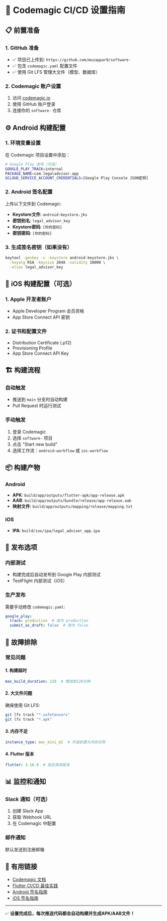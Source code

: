 # 🚀 Codemagic CI/CD 设置指南

## 📋 前置准备

### 1. GitHub 准备
- ✅ 项目已上传到: `https://github.com/muzappar9/software-`
- ✅ 包含 `codemagic.yaml` 配置文件
- ✅ 使用 Git LFS 管理大文件（模型、数据库）

### 2. Codemagic 账户设置
1. 访问 [codemagic.io](https://codemagic.io)
2. 使用 GitHub 账户登录
3. 连接你的 `software-` 仓库

## ⚙️ Android 构建配置

### 1. 环境变量设置
在 Codemagic 项目设置中添加：

```bash
# Google Play 发布（可选）
GOOGLE_PLAY_TRACK=internal
PACKAGE_NAME=com.legaladvisor.app
GCLOUD_SERVICE_ACCOUNT_CREDENTIALS=[Google Play Console JSON密钥]
```

### 2. Android 签名配置
上传以下文件到 Codemagic:
- **Keystore文件**: `android-keystore.jks`
- **密钥别名**: `legal_advisor_key`
- **Keystore密码**: `[你的密码]`
- **密钥密码**: `[你的密码]`

### 3. 生成签名密钥（如果没有）
```bash
keytool -genkey -v -keystore android-keystore.jks \
  -keyalg RSA -keysize 2048 -validity 10000 \
  -alias legal_advisor_key
```

## 🍎 iOS 构建配置（可选）

### 1. Apple 开发者账户
- Apple Developer Program 会员资格
- App Store Connect API 密钥

### 2. 证书和配置文件
- Distribution Certificate (.p12)
- Provisioning Profile
- App Store Connect API Key

## 🏗️ 构建流程

### 自动触发
- 推送到 `main` 分支时自动构建
- Pull Request 时运行测试

### 手动触发
1. 登录 Codemagic
2. 选择 `software-` 项目
3. 点击 "Start new build"
4. 选择工作流：`android-workflow` 或 `ios-workflow`

## 📦 构建产物

### Android
- **APK**: `build/app/outputs/flutter-apk/app-release.apk`
- **AAB**: `build/app/outputs/bundle/release/app-release.aab`
- **映射文件**: `build/app/outputs/mapping/release/mapping.txt`

### iOS  
- **IPA**: `build/ios/ipa/legal_advisor_app.ipa`

## 🚀 发布选项

### 内部测试
- 构建完成后自动发布到 Google Play 内部测试
- TestFlight 内部测试（iOS）

### 生产发布
需要手动修改 `codemagic.yaml`:
```yaml
google_play:
  track: production  # 改为 production
  submit_as_draft: false  # 改为 false
```

## 🐛 故障排除

### 常见问题

#### 1. 构建超时
```yaml
max_build_duration: 120  # 增加到120分钟
```

#### 2. 大文件问题
确保使用 Git LFS:
```bash
git lfs track "*.safetensors"
git lfs track "*.apk"
```

#### 3. 内存不足
```yaml
instance_type: mac_mini_m2  # 升级到更大内存实例
```

#### 4. Flutter 版本
```yaml
flutter: 3.16.9  # 指定具体版本
```

## 📊 监控和通知

### Slack 通知（可选）
1. 创建 Slack App
2. 获取 Webhook URL  
3. 在 Codemagic 中配置

### 邮件通知
默认发送到注册邮箱

## 🔗 有用链接

- [Codemagic 文档](https://docs.codemagic.io/)
- [Flutter CI/CD 最佳实践](https://docs.codemagic.io/flutter-configuration/flutter-projects/)
- [Android 签名指南](https://docs.codemagic.io/code-signing/android-code-signing/)
- [iOS 签名指南](https://docs.codemagic.io/code-signing/ios-code-signing/)

---

✅ **设置完成后，每次推送代码都会自动构建并生成APK/AAB文件！**